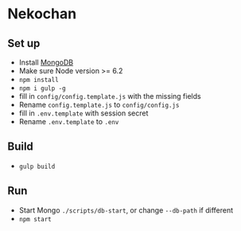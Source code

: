 # Nekochan

## Set up
- Install [MongoDB](https://docs.mongodb.com/manual/installation/#tutorials)
- Make sure Node version >= 6.2
- `npm install`
- `npm i gulp -g`
- fill in `config/config.template.js` with the missing fields
- Rename `config.template.js` to `config/config.js`
- fill in `.env.template` with session secret
- Rename `.env.template` to `.env`

## Build
- `gulp build`

## Run
- Start Mongo `./scripts/db-start`, or change `--db-path` if different
- `npm start`

